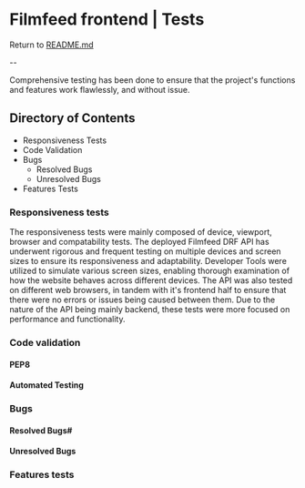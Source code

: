 # Filmfeed frontend | Tests

Return to [README.md](/README.md)

--

Comprehensive testing has been done to ensure that the project's functions and features work flawlessly, and without issue.

## Directory of Contents

* Responsiveness Tests
* Code Validation
* Bugs
    * Resolved Bugs
    * Unresolved Bugs
* Features Tests

### Responsiveness tests

The responsiveness tests were mainly composed of device, viewport, browser and compatability tests. The deployed Filmfeed DRF API has underwent rigorous and frequent testing on multiple devices and screen sizes to ensure its responsiveness and adaptability. Developer Tools were utilized to simulate various screen sizes, enabling thorough examination of how the website behaves across different devices. The API was also tested on different web browsers, in tandem with it's frontend half to ensure that there were no errors or issues being caused between them. Due to the nature of the API being mainly backend, these tests were more focused on performance and functionality.

### Code validation

#### PEP8
 

#### Automated Testing


### Bugs

#### Resolved Bugs#


#### Unresolved Bugs


### Features tests

